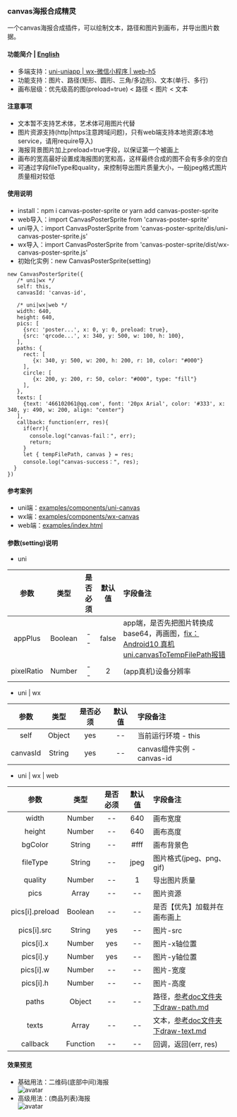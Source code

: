 ### canvas海报合成精灵
一个canvas海报合成插件，可以绘制文本，路径和图片到画布，并导出图片数据。

#### 功能简介 | [English](https://github.com/466102061/canvas-poster-sprite#readme)
+ 多端支持：[uni-uniapp | wx-微信小程序 | web-h5](https://github.com/466102061/canvas-poster-sprite/tree/main/dist)
+ 功能支持：图片、路径(矩形、圆形、三角/多边形)、文本(单行、多行)
+ 画布层级：优先级高的图(preload=true) < 路径 < 图片 < 文本

#### 注意事项
+ 文本暂不支持艺术体，艺术体可用图片代替
+ 图片资源支持(http|https注意跨域问题)，只有web端支持本地资源(本地service，请用require导入)
+ 海报背景图片加上preload=true字段，以保证第一个被画上
+ 画布的宽高最好设置成海报图的宽和高，这样最终合成的图不会有多余的空白
+ 可通过字段fileType和quality，来控制导出图片质量大小，一般jpeg格式图片质量相对较低

#### 使用说明
+ install：npm i canvas-poster-sprite  or yarn add canvas-poster-sprite
+ web导入：import CanvasPosterSprite from 'canvas-poster-sprite'
+ uni导入：import CanvasPosterSprite from 'canvas-poster-sprite/dis/uni-canvas-poster-sprite.js'
+ wx导入：import CanvasPosterSprite from 'canvas-poster-sprite/dist/wx-canvas-poster-sprite.js'
+ 初始化实例：new CanvasPosterSprite(setting)
```
new CanvasPosterSprite({
   /* uni|wx */
   self: this, 
   canvasId: 'canvas-id',

   /* uni|wx|web */
   width: 640,
   height: 640,
   pics: [
     {src: 'poster...', x: 0, y: 0, preload: true},
     {src: 'qrcode...', x: 340, y: 500, w: 100, h: 100},
   ],
   paths: {
     rect: [
        {x: 340, y: 500, w: 200, h: 200, r: 10, color: "#000"}
     ],
     circle: [
        {x: 200, y: 200, r: 50, color: "#000", type: "fill"}
     ],
   },
   texts: [
     {text: '466102061@qq.com', font: '20px Arial', color: '#333', x: 340, y: 490, w: 200, align: "center"}
   ],
   callback: function(err, res){
     if(err){
       console.log("canvas-fail：", err);
       return;
     }
     let { tempFilePath, canvas } = res;
     console.log("canvas-success：", res);
  }
})
```

#### 参考案例
+ uni端：[examples/components/uni-canvas](https://github.com/466102061/canvas-poster-sprite/tree/main/examples/components)
+ wx端：[examples/components/wx-canvas](https://github.com/466102061/canvas-poster-sprite/tree/main/examples/components)
+ web端：[examples/index.html](https://github.com/466102061/canvas-poster-sprite/tree/main/examples)
#### 参数(setting)说明

+ uni

| 参数 | 类型 | 是否必须 | 默认值 | 字段备注 |
| :----: | :----: | :----: | :----: | :---- |
| appPlus | Boolean | -- | false | app端，是否先把图片转换成base64，再画图，[fix：Android10 真机 uni.canvasToTempFilePath报错](https://ask.dcloud.net.cn/question/103303) |
| pixelRatio | Number | -- | 2 | (app真机)设备分辨率 |

+ uni | wx

| 参数 | 类型 | 是否必须 | 默认值 | 字段备注 |
| :----: | :----: | :----: | :----: | :---- |
| self | Object | yes | -- | 当前运行环境 - this |
| canvasId | String | yes | -- | canvas组件实例 - canvas-id |

+ uni | wx | web

| 参数 | 类型 | 是否必须 | 默认值 | 字段备注 |
| :----: | :----: | :----: | :----: | :---- |
| width | Number | -- | 640 | 画布宽度 |
| height | Number | -- | 640 | 画布高度 |
| bgColor | String | -- | #fff | 画布背景色 |
| fileType | String | -- | jpeg | 图片格式(jpeg、png、gif) |
| quality | Number | -- | 1 | 导出图片质量 |
| pics | Array | -- | -- | 图片资源 |
| pics[i].preload | Boolean | -- | -- | 是否【优先】加载并在画布画上 |
| pics[i].src | String | yes | -- | 图片-src |
| pics[i].x | Number | yes | -- | 图片-x轴位置 |
| pics[i].y | Number | yes | -- | 图片-y轴位置 |
| pics[i].w | Number | -- | -- | 图片-宽度 |
| pics[i].h | Number | -- | -- | 图片-高度 |
| paths | Object | -- | -- | 路径，[参考doc文件夹下draw-path.md](https://github.com/466102061/canvas-poster-sprite/blob/main/doc/draw-path.md) |
| texts | Array | -- | -- | 文本，[参考doc文件夹下draw-text.md](https://github.com/466102061/canvas-poster-sprite/blob/main/doc/draw-text.md) |
| callback | Function | -- | -- | 回调，返回(err, res) |

#### 效果预览

+ 基础用法：二维码(底部中间)海报  
![avatar](https://github.com/466102061/canvas-poster-sprite/blob/main/screenshot/demo-1.png)
+ 高级用法：(商品列表)海报    
![avatar](https://github.com/466102061/canvas-poster-sprite/blob/main/screenshot/demo-2.png)

